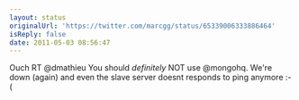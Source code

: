 ```yaml
---
layout: status
originalUrl: 'https://twitter.com/marcgg/status/65339006333886464'
isReply: false
date: 2011-05-03 08:56:47
---
```


Ouch RT @dmathieu You should *definitely* NOT use @mongohq. We're down (again) and even the slave server doesnt responds to ping anymore :-(
